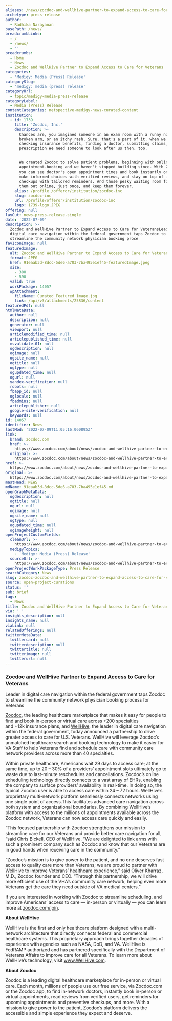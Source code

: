 ```yaml
---
aliases: /news/zocdoc-and-wellhive-partner-to-expand-access-to-care-for-veterans
archetype: press-release
author:
  - Radhika Narayanan
basePath: /news/
breadcrumbLinks:
  - /
  - /news/
  - ''
breadcrumbs:
  - Home
  - News
  - Zocdoc and WellHive Partner to Expand Access to Care for Veterans
categories:
  - 'Medigy: Media (Press) Release'
categorySlug:
  - 'medigy: media (press) release'
categoryUrl:
  - topic/medigy-media-press-release
categoryLabel:
  - Media (Press) Release
contentCategories: netspective-medigy-news-curated-content
institution:
  - id: 1739
    title: 'Zocdoc, Inc.'
    description: >-
      Chances are, you imagined someone in an exam room with a runny nose, a
      broken arm, or an itchy rash. Sure, that's a part of it. when we're
      checking insurance benefits, finding a doctor, submitting claims, filling
      prescription We need someone to look after us then, too.


      We created Zocdoc to solve patient problems, beginning with online
      appointment-booking and we haven't stopped building since. With Zocdoc,
      you can see doctor's open appointment times and book instantly online,
      make informed choices with verified reviews, and stay on top of important
      checkups with tailored reminders. And those pesky waiting room forms? Fill
      them out online, just once, and keep them forever.
    alias: /profile /offeror/institution/zocdoc-inc
    slug: zocdoc-inc
    url: /profile/offeror/institution/zocdoc-inc
    logo: 1739-logo.JPEG
offering: null
layOut: news-press-release-single
date: '2022-07-09'
description: >-
  Zocdoc and WellHive Partner to Expand Access to Care for VeteransLeader in
  digital care navigation within the federal government taps Zocdoc to
  streamline the community network physician booking proce
favIconImage: null
featuredImage:
  alt: Zocdoc and WellHive Partner to Expand Access to Care for Veterans
  format: JPEG
  href: 91eaab3d-8dcc-5de6-a703-7ba495e1ef45-featuredImage.jpeg
  size:
    - 300
    - 590
  valid: true
  workPackage: 14057
  wpAttachment:
    fileName: Curated_Featured_Image.jpg
    link: /api/v3/attachments/25836/content
featuredPdf: null
htmlMetaData:
  author: null
  description: null
  generator: null
  viewport: null
  articlemodified_time: null
  articlepublished_time: null
  msvalidate.01: null
  ogdescription: null
  ogimage: null
  ogsite_name: null
  ogtitle: null
  ogtype: null
  ogupdated_time: null
  ogurl: null
  yandex-verification: null
  robots: null
  fbapp_id: null
  oglocale: null
  fbadmins: null
  articlepublisher: null
  google-site-verification: null
  keywords: null
id: 14057
identifier: News
lastMod: '2022-07-09T11:05:16.060895Z'
link:
  brand: zocdoc.com
  href: >-
    https://www.zocdoc.com/about/news/zocdoc-and-wellhive-partner-to-expand-access-to-care-for-veterans/
  original: >-
    https://www.zocdoc.com/about/news/zocdoc-and-wellhive-partner-to-expand-access-to-care-for-veterans/
href: >-
  https://www.zocdoc.com/about/news/zocdoc-and-wellhive-partner-to-expand-access-to-care-for-veterans/
original: >-
  https://www.zocdoc.com/about/news/zocdoc-and-wellhive-partner-to-expand-access-to-care-for-veterans/
mastHead: NEWS
mdName: 91eaab3d-8dcc-5de6-a703-7ba495e1ef45.md
openGraphMetaData:
  ogdescription: null
  ogtitle: null
  ogurl: null
  ogimage: null
  ogsite_name: null
  ogtype: null
  ogupdated_time: null
  ogimageheight: null
openProjectCustomFields:
  cleanUrl: >-
    https://www.zocdoc.com/about/news/zocdoc-and-wellhive-partner-to-expand-access-to-care-for-veterans/
  medigyTopics:
    - 'Medigy: Media (Press) Release'
  sourceUrl: >-
    https://www.zocdoc.com/about/news/zocdoc-and-wellhive-partner-to-expand-access-to-care-for-veterans/
openProjectWorkPackageType: Press Release
searchCategory: News
slug: zocdoc-zocdoc-and-wellhive-partner-to-expand-access-to-care-for-veterans
source: open-project-curations
status: ''
sub: brief
tags:
  - News
title: Zocdoc and WellHive Partner to Expand Access to Care for Veterans
via: ' '
insights_description: null
insights_name: null
viaLink: null
relatedOfferings: null
twitterMetaData:
  twittercard: null
  twitterdescription: null
  twittertitle: null
  twitterimage: null
  twitterurl: null
---
```

<h3>Zocdoc and WellHive Partner to Expand Access to Care for Veterans</h3><p>Leader in digital care navigation within the federal government taps Zocdoc to streamline the community network physician booking process for Veterans</p><p><a href="https://c212.net/c/link/?t=0&amp;l=en&amp;o=3561815-1&amp;h=3182813602&amp;u=http%3A%2F%2Fwww.zocdoc.com%2F&amp;a=Zocdoc">Zocdoc</a>, the leading healthcare marketplace that makes it easy for people to find and book in-person or virtual care across +200 specialties and&nbsp;+12k&nbsp;insurance plans, and&nbsp;<a href="https://c212.net/c/link/?t=0&amp;l=en&amp;o=3561815-1&amp;h=177455440&amp;u=http%3A%2F%2Fwww.wellhive.com%2F&amp;a=WellHive">WellHive</a>, the leader in digital care navigation within the federal government, today announced a partnership to drive greater access to care for U.S. Veterans. WellHive will leverage Zocdoc’s unmatched healthcare search and booking technology to make it easier for VA Staff to help Veterans find and schedule care with community care network providers across more than 40 specialties.</p><p>Within private healthcare, Americans wait 29 days to access care; at the same time, up to 20 – 30% of a providers’ appointment slots ultimately go to waste due to last-minute reschedules and cancellations. Zocdoc’s online scheduling technology directly connects to a vast array of EHRs, enabling the company to surface providers’ availability in real-time. In doing so, the typical Zocdoc user is able to access care within 24 – 72 hours. WellHive’s proprietary multi-network platform seamlessly connects networks using one single point of access.This facilitates advanced care navigation across both system and organizational boundaries. By combining WellHive’s platform with access to the millions of appointments available across the Zocdoc network, Veterans can now access care quickly and easily.</p><p>“This focused partnership with Zocdoc strengthens our mission to streamline care for our Veterans and provide better care navigation for all, “said&nbsp;Chris Bickell, CEO of WellHive. “We are delighted to link arms with such a prominent company such as Zocdoc and know that our Veterans are in good hands when receiving care in the community.”</p><p>“Zocdoc’s mission is to give power to the patient, and no one deserves fast access to quality care more than Veterans; we are proud to partner with WellHive to improve Veterans’ healthcare experience,” said&nbsp;Oliver Kharraz, M.D., Zocdoc founder and CEO. “Through this partnership, we will drive more efficient use of the VHA’s community care network, helping even more Veterans get the care they need outside of VA medical centers.”</p><p>If you are interested in working with Zocdoc to streamline scheduling, and improve Americans’ access to care — in-person or virtually — you can learn more at&nbsp;<a href="https://c212.net/c/link/?t=0&amp;l=en&amp;o=3561815-1&amp;h=2806357882&amp;u=http%3A%2F%2Fwww.zocdoc.com%2Fjoin&amp;a=zocdoc.com%2Fjoin">zocdoc.com/join</a>.</p><p><strong>About WellHive</strong></p><p>WellHive is the first and only healthcare platform designed with a multi-network architecture that directly connects federal and commercial healthcare systems. This proprietary approach brings together decades of experience with agencies such as NASA, DoD, and VA. WellHive is FedRAMP authorized and has partnered specifically with the Department of Veterans Affairs to improve care for all Veterans. To learn more about WellHive’s technology, visit&nbsp;<a href="https://c212.net/c/link/?t=0&amp;l=en&amp;o=3561815-1&amp;h=1959455444&amp;u=http%3A%2F%2Fwww.wellhive.com%2F&amp;a=www.WellHive.com">www.WellHive.com</a>.</p><p><strong>About Zocdoc</strong></p><p>Zocdoc is a leading digital healthcare marketplace for in-person or virtual care. Each month, millions of people use our free service, via Zocdoc.com or the Zocdoc app, to find in-network doctors, instantly book in-person or virtual appointments, read reviews from verified users, get reminders for upcoming appointments and preventive checkups, and more. With a mission to give power to the patient, Zocdoc’s platform delivers the accessible and simple experience they expect and deserve.</p>